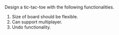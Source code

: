 Design a tic-tac-toe with the following functionalities.
1. Size of board should be flexible.
2. Can support multiplayer.
3. Undo functionality.